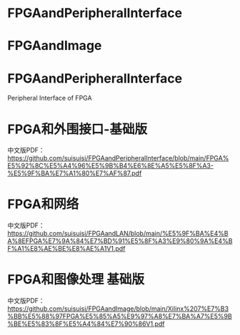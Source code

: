 # FPGAandPeripheralInterface
# FPGAandImage

# FPGAandPeripheralInterface
  Peripheral Interface of FPGA
  
# FPGA和外围接口-基础版
  中文版PDF：https://github.com/suisuisi/FPGAandPeripheralInterface/blob/main/FPGA%E5%92%8C%E5%A4%96%E5%9B%B4%E6%8E%A5%E5%8F%A3-%E5%9F%BA%E7%A1%80%E7%AF%87.pdf
  
# FPGA和网络
  中文版PDF：https://github.com/suisuisi/FPGAandLAN/blob/main/%E5%9F%BA%E4%BA%8EFPGA%E7%9A%84%E7%BD%91%E5%8F%A3%E9%80%9A%E4%BF%A1%E8%AE%BE%E8%AE%A1V1.pdf
 
# FPGA和图像处理 基础版
  中文版PDF：https://github.com/suisuisi/FPGAandImage/blob/main/Xilinx%207%E7%B3%BB%E5%88%97FPGA%E5%85%A5%E9%97%A8%E7%BA%A7%E5%9B%BE%E5%83%8F%E5%A4%84%E7%90%86V1.pdf

  
